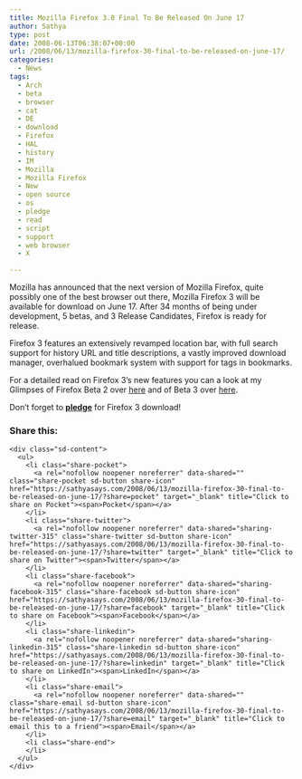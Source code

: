 ```yaml
---
title: Mozilla Firefox 3.0 Final To Be Released On June 17
author: Sathya
type: post
date: 2008-06-13T06:38:07+00:00
url: /2008/06/13/mozilla-firefox-30-final-to-be-released-on-june-17/
categories:
  - News
tags:
  - Arch
  - beta
  - browser
  - cat
  - DE
  - download
  - Firefox
  - HAL
  - history
  - IM
  - Mozilla
  - Mozilla Firefox
  - New
  - open source
  - os
  - pledge
  - read
  - script
  - support
  - web browser
  - X

---
```

Mozilla has announced that the next version of Mozilla Firefox, quite possibly one of the best browser out there, Mozilla Firefox 3 will be available for download on June 17. After 34 months of being under development, 5 betas, and 3 Release Candidates, Firefox is ready for release.

Firefox 3 features an extensively revamped location bar, with full search support for history URL and title descriptions, a vastly improved download manager, overhalued bookmark system with support for tags in bookmarks.

For a detailed read on Firefox 3&#8217;s new features you can a look at my Glimpses of Firefox Beta 2 over [here][1] and of Beta 3 over [here][2].

Don&#8217;t forget to **[pledge][3]** for Firefox 3 download!

<div class="sharedaddy sd-sharing-enabled">
  <div class="robots-nocontent sd-block sd-social sd-social-icon-text sd-sharing">
    <h3 class="sd-title">
      Share this:
    </h3>
    
    <div class="sd-content">
      <ul>
        <li class="share-pocket">
          <a rel="nofollow noopener noreferrer" data-shared="" class="share-pocket sd-button share-icon" href="https://sathyasays.com/2008/06/13/mozilla-firefox-30-final-to-be-released-on-june-17/?share=pocket" target="_blank" title="Click to share on Pocket"><span>Pocket</span></a>
        </li>
        <li class="share-twitter">
          <a rel="nofollow noopener noreferrer" data-shared="sharing-twitter-315" class="share-twitter sd-button share-icon" href="https://sathyasays.com/2008/06/13/mozilla-firefox-30-final-to-be-released-on-june-17/?share=twitter" target="_blank" title="Click to share on Twitter"><span>Twitter</span></a>
        </li>
        <li class="share-facebook">
          <a rel="nofollow noopener noreferrer" data-shared="sharing-facebook-315" class="share-facebook sd-button share-icon" href="https://sathyasays.com/2008/06/13/mozilla-firefox-30-final-to-be-released-on-june-17/?share=facebook" target="_blank" title="Click to share on Facebook"><span>Facebook</span></a>
        </li>
        <li class="share-linkedin">
          <a rel="nofollow noopener noreferrer" data-shared="sharing-linkedin-315" class="share-linkedin sd-button share-icon" href="https://sathyasays.com/2008/06/13/mozilla-firefox-30-final-to-be-released-on-june-17/?share=linkedin" target="_blank" title="Click to share on LinkedIn"><span>LinkedIn</span></a>
        </li>
        <li class="share-email">
          <a rel="nofollow noopener noreferrer" data-shared="" class="share-email sd-button share-icon" href="https://sathyasays.com/2008/06/13/mozilla-firefox-30-final-to-be-released-on-june-17/?share=email" target="_blank" title="Click to email this to a friend"><span>Email</span></a>
        </li>
        <li class="share-end">
        </li>
      </ul>
    </div>
  </div>
</div>

 [1]: http://sathyasays.com/2007/12/23/mozilla-firefox-3-beta-2-impressions/
 [2]: http://sathyasays.com/2008/02/14/mozilla-firefox-3-beta-3-impressions/
 [3]: http://sathyasays.com/2008/05/29/firefox-3-download-day-pledge-and-set-a-new-guiness-world-record/